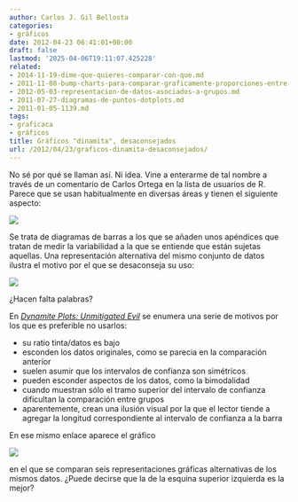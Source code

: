 ```yaml
---
author: Carlos J. Gil Bellosta
categories:
- gráficos
date: 2012-04-23 06:41:01+00:00
draft: false
lastmod: '2025-04-06T19:11:07.425228'
related:
- 2014-11-19-dime-que-quieres-comparar-con-que.md
- 2011-11-08-bump-charts-para-comparar-graficamente-proporciones-entre-periodos.md
- 2012-05-03-representacion-de-datos-asociados-a-grupos.md
- 2011-07-27-diagramas-de-puntos-dotplots.md
- 2011-01-05-1139.md
tags:
- graficaca
- gráficos
title: Gráficos "dinamita", desaconsejados
url: /2012/04/23/graficos-dinamita-desaconsejados/
---
```


No sé por qué se llaman así. Ni idea. Vine a enterarme de tal nombre a través de un comentario de Carlos Ortega en la lista de usuarios de R. Parece que se usan habitualmente en diversas áreas y tienen el siguiente aspecto:

[![](/wp-uploads/2012/04/dinamita00.png#center)
](/wp-uploads/2012/04/dinamita00.png#center)

Se trata de diagramas de barras a los que se añaden unos apéndices que tratan de medir la variabilidad a la que se entiende que están sujetas aquellas. Una representación alternativa del mismo conjunto de datos ilustra el motivo por el que se desaconseja su uso:

[![](/wp-uploads/2012/04/dinamita01.png#center)
](/wp-uploads/2012/04/dinamita01.png#center)

¿Hacen falta palabras?

En _[Dynamite Plots: Unmitigated Evil](http://emdbolker.wikidot.com/blog:dynamite)_ se enumera una serie de motivos por los que es preferible no usarlos:

* su ratio tinta/datos es bajo
* esconden los datos originales, como se parecia en la comparación anterior
* suelen asumir que los intervalos de confianza son simétricos
* pueden esconder aspectos de los datos, como la bimodalidad
* cuando muestran sólo el tramo superior del intervalo de confianza dificultan la comparación entre grupos
* aparentemente, crean una ilusión visual por la que el lector tiende a agregar la longitud correspondiente al intervalo de confianza a la barra


En ese mismo enlace aparece el gráfico

[![](/wp-uploads/2012/04/dinamita02.png#center)
](/wp-uploads/2012/04/dinamita02.png#center)

en el que se comparan seis representaciones gráficas alternativas de los mismos datos. ¿Puede decirse que la de la esquina superior izquierda es la mejor?